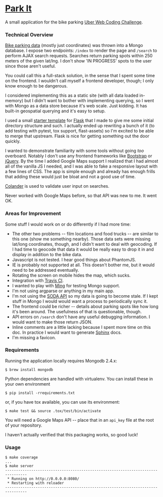 # [Park It](http://parkuber.herokuapp.com)

A small application for the bike parking [Uber Web Coding Challenge](https://github.com/uber/coding-challenge-tools).

### Technical Overview

[Bike parking
data](https://data.sfgov.org/Transportation/Bicycle-Parking-Public-/w969-5mn4)
(mostly just coordinates) was thrown into a Mongo database. I expose two
endpoints: `/index` to render the page and `/search` to perform AJAX search
requests. Searches return parking spots within 250 meters of the given lat/lng.
I don't show 'IN PROGRESS' spots to the user since those aren't useful.

You could call this a full-stack solution, in the sense that I spent some time
on the frontend. I wouldn't call myself a frontend developer, though; I only
know enough to be dangerous.

I considered implementing this as a static site (with all data loaded
in-memory) but I didn't want to bother with implementing querying, so I went
with Mongo as a data store because it's web scale. Just kidding. It has built-in
geospatial querying and it's easy to setup.

I used a small [starter template](https://github.com/blampe/template.flask) for
[Flask](http://flask.pocoo.org/) that I made to give me some initial directory
structure and such. I actually ended up rewriting a bunch of it (to add testing
with pytest, tox support, flast-assets) so I'm excited to be able to merge that
upstream. Flask is nice for getting something out the door quickly.

I wanted to demonstrate familiarity with some tools without going *too*
overboard. Notably I don't use any frontend frameworks like
[Bootstrap](http://getbootstrap.com/) or [jQuery](jquery.com). By the time I
added Google Maps support I realized that I had almost all of the vanilla JS I
needed, and I was able to fake a responsive layout with a few lines of CSS. The
app is simple enough and already has enough frills that adding these would just
be bloat and not a good use of time.

[Colander](http://colander.readthedocs.org/en/latest/) is used to validate user
input on searches.

Never worked with Google Maps before, so that API was new to me. It went OK.

### Areas for Improvement

Some stuff I would work on or do differently if I had more time:

 * The other two problems -- film locations and food trucks -- are similar to
   this one (show me something nearby). Those data sets were missing lat/long
   coordinates, though, and I didn't want to deal with geocoding. If I had time
   to geocode that data it would be really easy to drop it in and display in
   addition to the bike data.
 * Javascript is not tested. I hear good things about PhantomJS.
 * IE is probably not supported at all. This doesn't bother me, but it would
   need to be addressed eventually.
 * Rotating the screen on mobile hides the map, which sucks.
 * Integration with [Travis CI](https://travis-ci.org/).
 * I wanted to play with [Ming](http://merciless.sourceforge.net/tour.html) for
   testing Mongo support.
 * I'm not using argparse or anything in my main app.
 * I'm not using the [SODA
   API](http://dev.socrata.com/consumers/getting-started.html) so my data is
   going to become stale. If I kept stuff in Mongo I would would want a process
   to periodically sync it.
 * The frontend could be richer -- details about parking spots like how long
   it's been around. The usefulness of that is questionable, though.
 * API errors on `/search` don't have any useful debugging information. I would
   want to make those return JSON.
 * Inline comments are a little lacking because I spent more time on this doc.
   In practice I would want to generate [Sphinx](http://sphinx-doc.org/) docs.
 * I'm missing a favicon.

### Requirements

Running the application locally requires Mongodb 2.4.x:

    $ brew install mongodb

Python dependencies are handled with virtualenv. You can install these in your
own environment

    $ pip install -rrequirements.txt

or, if you have tox available, you can use its environment:

    $ make test && source .tox/test/bin/activate

You will need a Google Maps API -- place that in an `api_key` file at the root
of your repository.

I haven't actually verified that this packaging works, so good luck!

### Usage

```
$ make coverage
...
$ make server
--------------------------------------------------------------------------------
 * Running on http://0.0.0.0:8080/
 * Restarting with reloader
--------------------------------------------------------------------------------
```
